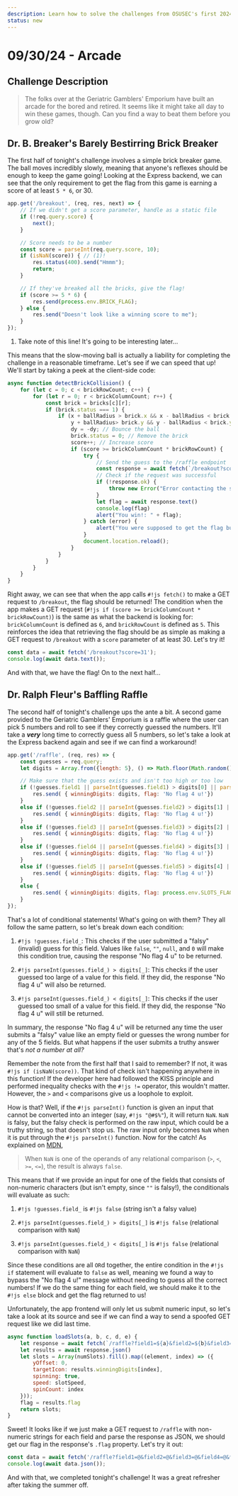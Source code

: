 ```yaml
---
description: Learn how to solve the challenges from OSUSEC's first 2024-2025 school year meeting!
status: new
---
```


# 09/30/24 - Arcade

## Challenge Description
> The folks over at the Geriatric Gamblers' Emporium have built an arcade for the bored 
> and retired. It seems like it might take all day to win these games, though. Can you 
> find a way to beat them before you grow old?

## Dr. B. Breaker's Barely Bestirring Brick Breaker
The first half of tonight's challenge involves a simple brick breaker game. The ball
moves incredibly slowly, meaning that anyone's reflexes should be enough to keep the game 
going! Looking at the Express backend, we can see that the only requirement to get the 
flag from this game is earning a score of at least `5 * 6`, or 30.

```js hl_lines="14 15 16"
app.get('/breakout', (req, res, next) => {
    // If we didn't get a score parameter, handle as a static file
    if (!req.query.score) {
        next();
    }

    // Score needs to be a number
    const score = parseInt(req.query.score, 10);
    if (isNaN(score)) { // (1)!
        res.status(400).send("Hmmm");
        return;
    }

    // If they've breaked all the bricks, give the flag!
    if (score >= 5 * 6) {
        res.send(process.env.BRICK_FLAG);
    } else {
        res.send("Doesn't look like a winning score to me");
    }
});
```

1.  Take note of this line! It's going to be interesting later...

This means that the slow-moving ball is actually a liability for completing the challenge
in a reasonable timeframe. Let's see if we can speed that up! We'll start by taking a peek 
at the client-side code:

```js hl_lines="14 19 20 21"
async function detectBrickCollision() {
    for (let c = 0; c < brickRowCount; c++) {
        for (let r = 0; r < brickColumnCount; r++) {
            const brick = bricks[c][r];
            if (brick.status === 1) {
                if (x + ballRadius > brick.x && x - ballRadius < brick.x + brickWidth &&
                    y + ballRadius> brick.y && y - ballRadius < brick.y + brickHeight) {
                    dy = -dy; // Bounce the ball
                    brick.status = 0; // Remove the brick
                    score++; // Increase score
                    if (score >= brickColumnCount * brickRowCount) {
                        try {
                            // Send the guess to the /raffle endpoint
                            const response = await fetch(`/breakout?score=${score}`);
                            // Check if the request was successful
                            if (!response.ok) {
                                throw new Error("Error contacting the server. Please try again.");
                            }
                            let flag = await response.text()
                            console.log(flag)
                            alert("You win!: " + flag);
                        } catch (error) {
                            alert("You were supposed to get the flag but we broke something. sorry, tell a coach lol.");
                        }
                        document.location.reload();
                    }
                }
            }
        }
    }
}
```

Right away, we can see that when the app calls `#!js fetch()` to make a GET 
request to `/breakout`, the flag should be returned! The condition when the app makes a 
GET request (`#!js if (score >= brickColumnCount * brickRowCount)`) is the same as what 
the backend is looking for: `brickColumnCount` is defined as `6`, and `brickRowCount` is 
defined as `5`. This reinforces the idea that retrieving the flag should be as simple as 
making a GET request to `/breakout` with a `score` parameter of at least 30. Let's try it!

```js
const data = await fetch('/breakout?score=31');
console.log(await data.text());
```

And with that, we have the flag! On to the next half...

## Dr. Ralph Fleur's Baffling Raffle
The second half of tonight's challenge ups the ante a bit. A second game provided to the
Geriatric Gamblers' Emporium is a raffle where the user can pick 5 numbers and roll to see
if they correctly guessed the numbers. It'll take a ***very*** long time to correctly
guess all 5 numbers, so let's take a look at the Express backend again and see if we can
find a workaround!

```js
app.get('/raffle', (req, res) => {
    const guesses = req.query;
    let digits = Array.from({length: 5}, () => Math.floor(Math.random() * 10));

    // Make sure that the guess exists and isn't too high or too low
    if (!guesses.field1 || parseInt(guesses.field1) > digits[0] || parseInt(guesses.field1) < digits[0]) {
        res.send( { winningDigits: digits, flag: 'No flag 4 u!'})
    }
    else if (!guesses.field2 || parseInt(guesses.field2) > digits[1] || parseInt(guesses.field2) < digits[1]) {
        res.send( { winningDigits: digits, flag: 'No flag 4 u!'})
    }
    else if (!guesses.field3 || parseInt(guesses.field3) > digits[2] || parseInt(guesses.field3) < digits[2]) {
        res.send( { winningDigits: digits, flag: 'No flag 4 u!'})
    }
    else if (!guesses.field4 || parseInt(guesses.field4) > digits[3] || parseInt(guesses.field4) < digits[3]) {
        res.send( { winningDigits: digits, flag: 'No flag 4 u!'})
    }
    else if (!guesses.field5 || parseInt(guesses.field5) > digits[4] || parseInt(guesses.field5) < digits[4]) {
        res.send( { winningDigits: digits, flag: 'No flag 4 u!'})
    }
    else {
        res.send( { winningDigits: digits, flag: process.env.SLOTS_FLAG})
    }
});
```

That's a lot of conditional statements! What's going on with them? They all follow the 
same pattern, so let's break down each condition:

1. `#!js !guesses.field_`: This checks if the user submitted a "falsy" (invalid) guess for
    this field. Values like `false`, `""`, `null`, and `0` will make this condition true, 
    causing the response "No flag 4 u" to be returned.

2. `#!js parseInt(guesses.field_) > digits[_]`: This checks if the user guessed too large
    of a value for this field. If they did, the response "No flag 4 u" will also be 
    returned.

3. `#!js parseInt(guesses.field_) < digits[_]`: This checks if the user guessed too small
    of a value for this field. If they did, the response "No flag 4 u" will still be 
    returned.
    
In summary, the response "No flag 4 u" will be returned any time the user submits a
"falsy" value like an empty field or guesses the wrong number for any of the 5 fields. But
what happens if the user submits a truthy answer that's *not a number at all?* 

Remember the note from the first half that I said to remember? If not, it was 
`#!js if (isNaN(score))`. That kind of check isn't happening anywhere in this function! If
the developer here had followed the KISS principle and performed inequality checks with 
the `#!js !=` operator, this wouldn't matter. However, the `>` and `<` comparisons give us
a loophole to exploit.

How is that? Well, if the `#!js parseInt()` function is given an input that cannot be 
converted into an integer (say, `#!js "@#$%"`), it will return `NaN`. `NaN` is falsy, but
the falsy check is performed on the raw input, which could be a truthy string, so that 
doesn't stop us. The raw input only becomes `NaN` when it is put through the 
`#!js parseInt()` function. Now for the catch! As explained on 
[MDN](https://developer.mozilla.org/en-US/docs/Web/JavaScript/Reference/Global_Objects/NaN),

> When `NaN` is one of the operands of any relational comparison (`>`, `<`, `>=`, `<=`), 
> the result is always `false`.

This means that if we provide an input for one of the fields that consists of non-numeric
characters (but isn't empty, since `""` is falsy!), the conditionals will evaluate as 
such:

1. `#!js !guesses.field_` is `#!js false` (string isn't a falsy value)

2. `#!js parseInt(guesses.field_) > digits[_]` is `#!js false` (relational comparison with
    `NaN`)

3. `#!js parseInt(guesses.field_) < digits[_]` is `#!js false` (relational comparison with
    `NaN`)

Since these conditions are all `OR`d together, the entire condition in the `#!js if`
statement will evaluate to `false` as well, meaning we found a way to bypass the "No flag 
4 u!" message without needing to guess all the correct numbers! If we do the same thing 
for each field, we should make it to the `#!js else` block and get the flag returned to 
us!

Unfortunately, the app frontend will only let us submit numeric input, so let's take a 
look at its source and see if we can find a way to send a spoofed GET request like we did
last time.

```js hl_lines="2 3 11"
async function loadSlots(a, b, c, d, e) {
    let response = await fetch(`/raffle?field1=${a}&field2=${b}&field3=${c}&field4=${d}&field5=${e}`);
    let results = await response.json()
    let slots = Array(numSlots).fill().map((element, index) => ({
        yOffset: 0,
        targetIcon: results.winningDigits[index],
        spinning: true,
        speed: slotSpeed,
        spinCount: index
    }));
    flag = results.flag
    return slots;
}
```

Sweet! It looks like if we just make a GET request to `/raffle` with non-numeric strings
for each field and parse the response as JSON, we should get our flag in the response's 
`.flag` property. Let's try it out: 

```js
const data = await fetch('/raffle?field1=@&field2=@&field3=@&field4=@&field5=@');
console.log(await data.json());
```

And with that, we completed tonight's challenge! It was a great refresher after taking the
summer off.